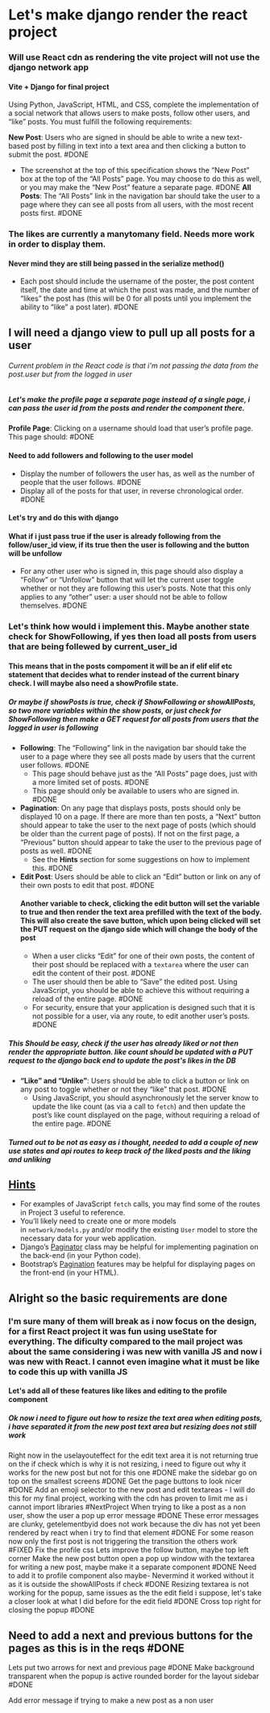 
# Let's make django render the react project
### Will use React cdn as rendering the vite project will not use the django network app
#### Vite + Django for final project


Using Python, JavaScript, HTML, and CSS, complete the implementation of a social network that allows users to make posts, follow other users, and “like” posts. You must fulfill the following requirements:

**New Post**: Users who are signed in should be able to write a new text-based post by filling in text into a text area and then clicking a button to submit the post. #DONE 
- The screenshot at the top of this specification shows the “New Post” box at the top of the “All Posts” page. You may choose to do this as well, or you may make the “New Post” feature a separate page. #DONE 
**All Posts**: The “All Posts” link in the navigation bar should take the user to a page where they can see all posts from all users, with the most recent posts first. #DONE 
### The likes are currently a manytomany field. Needs more work in order to display them.
#### Never mind they are still being passed in the serialize method()
- Each post should include the username of the poster, the post content itself, the date and time at which the post was made, and the number of “likes” the post has (this will be 0 for all posts until you implement the ability to “like” a post later). #DONE 

## I will need a django view to pull up all posts for a user
###### Current problem in the React code is that i'm not passing the data from the post.user but from the logged in user
##### Let's make the profile page a separate page instead of a single page, i can pass the user id from the posts and render the component there.
**Profile Page**: Clicking on a username should load that user’s profile page. This page should: #DONE 
#### Need to add followers and following to the user model
- Display the number of followers the user has, as well as the number of people that the user follows. #DONE 
- Display all of the posts for that user, in reverse chronological order. #DONE 
#### Let's try and do this with django
#### What if i just pass true if the user is already following from the follow/user_id view, if its true then the user is following and the button will be unfollow
- For any other user who is signed in, this page should also display a “Follow” or “Unfollow” button that will let the current user toggle whether or not they are following this user’s posts. Note that this only applies to any “other” user: a user should not be able to follow themselves.  #DONE 

### Let's think how would i implement this. Maybe another state check for ShowFollowing, if yes then load all posts from users that are being follewed by current_user_id
#### This means that in the posts compoment it will be an if elif elif etc statement that decides what to render instead of the current binary check. I will maybe also need a showProfile state.
##### Or maybe if showPosts is true, check if ShowFollowing or showAllPosts, so two more variables within the show posts, or just check for ShowFollowing then make a GET request for all posts from users that the logged in user is following
-   **Following**: The “Following” link in the navigation bar should take the user to a page where they see all posts made by users that the current user follows. #DONE 
    -   This page should behave just as the “All Posts” page does, just with a more limited set of posts. #DONE 
    -   This page should only be available to users who are signed in. #DONE 
-   **Pagination**: On any page that displays posts, posts should only be displayed 10 on a page. If there are more than ten posts, a “Next” button should appear to take the user to the next page of posts (which should be older than the current page of posts). If not on the first page, a “Previous” button should appear to take the user to the previous page of posts as well. #DONE 
    -   See the **Hints** section for some suggestions on how to implement this. #DONE 
-   **Edit Post**: Users should be able to click an “Edit” button or link on any of their own posts to edit that post. #DONE 
	#### Another variable to check, clicking the edit button will set the variable to true and then render the text area prefilled with the text of the body. This will also create the save button, which upon being clicked will set the PUT request on the django side which will change the body of the post
    -   When a user clicks “Edit” for one of their own posts, the content of their post should be replaced with a `textarea` where the user can edit the content of their post. #DONE 
    -   The user should then be able to “Save” the edited post. Using JavaScript, you should be able to achieve this without requiring a reload of the entire page. #DONE 
    -   For security, ensure that your application is designed such that it is not possible for a user, via any route, to edit another user’s posts. #DONE 

##### This Should be easy, check if the user has already liked or not then render the appropriate button. like count should be updated with a PUT request to the django back end to update the post's likes in the DB
-   **“Like” and “Unlike”**: Users should be able to click a button or link on any post to toggle whether or not they “like” that post. #DONE 
    -   Using JavaScript, you should asynchronously let the server know to update the like count (as via a call to `fetch`) and then update the post’s like count displayed on the page, without requiring a reload of the entire page. #DONE 

##### Turned out to be not as easy as i thought, needed to add a couple of new use states and api routes to keep track of the liked posts and the liking and unliking


## [Hints](https://cs50.harvard.edu/web/2020/projects/4/network/#hints)

-   For examples of JavaScript `fetch` calls, you may find some of the routes in Project 3 useful to reference.
-   You’ll likely need to create one or more models in `network/models.py` and/or modify the existing `User` model to store the necessary data for your web application.
-   Django’s [Paginator](https://docs.djangoproject.com/en/4.0/topics/pagination/) class may be helpful for implementing pagination on the back-end (in your Python code).
-   Bootstrap’s [Pagination](https://getbootstrap.com/docs/4.4/components/pagination/) features may be helpful for displaying pages on the front-end (in your HTML).


## Alright so the basic requirements are done
### I'm sure many of them will break as i now focus on the design, for a first React project it was fun using useState for everything. The dificulty compared to the mail project was about the same considering i was new with vanilla JS and now i was new with React. I cannot even imagine what it must be like to code this up with vanilla JS
#### Let's add all of these features like likes and editing to the profile component


##### Ok now i need to figure out how to resize the text area when editing posts, i have separated it from the new post text area but resizing does not still work
Right now in the uselayouteffect for the edit text area it is not returning true on the if check which is why it is not resizing, i need to figure out why it works for the new post but not for this one #DONE 
make the sidebar go on top on the smallest screens #DONE 
Get the page buttons to look nicer #DONE 
Add an emoji selector to the new post and edit textareas - I will do this for my final project, working with the cdn has proven to limit me as i cannot import libraries #NextProject
When trying to like a post as a non user, show the user a pop up error message #DONE 
These error messages are clunky, getelementbyid does not work because the div has not yet been rendered by react when i try to find that element #DONE 
For some reason now only the first post is not triggering the transition the others work #FIXED
Fix the profile css
	Lets improve the follow button, maybe top left corner
Make the new post button open a pop up window with the textarea for writing a new post, maybe make it a separate component #DONE 
	Need to add it to profile component also maybe- Nevermind it worked without it as it is outside the showAllPosts if check #DONE 
	Resizing textarea is not working for the popup, same issues as the the edit field i suppose, let's take a closer look at what I did before for the edit field #DONE 
	Cross top right for closing the popup #DONE 
## Need to add a next and previous buttons for the pages as this is in the reqs #DONE 
Lets put two arrows for next and previous page #DONE 
Make background transparent when the popup is active
rounded border for the layout sidebar #DONE

Add error message if trying to make a new post as a non user 
